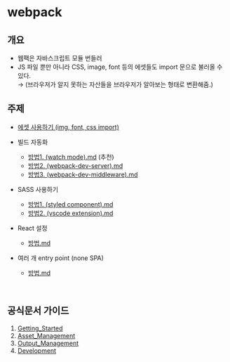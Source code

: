 # webpack

## 개요

- 웹팩은 자바스크립트 모듈 번들러
- JS 파일 뿐만 아니라 CSS, image, font 등의 에셋들도 import 문으로 불러올 수 있다.
  <br> → (브라우저가 알지 못하는 자산들을 브라우저가 알아보는 형태로 변환해줌.)

## 주제

- [에셋 사용하기 (img, font, css import)](https://github.com/momongss/webpack-/blob/main/%EA%B3%B5%EB%B6%80/Guides/2.Asset_Management/study.md)

- 빌드 자동화

  - [방법1. (watch mode).md](<https://github.com/momongss/webpack-/blob/main/%EA%B3%B5%EB%B6%80/%EC%A3%BC%EC%A0%9C/%EB%B9%8C%EB%93%9C%20%EC%9E%90%EB%8F%99%ED%99%94/%EB%B0%A9%EB%B2%951.%20(watch%20mode).md>) (추천)
  - [방법2. (webpack-dev-server).md](<https://github.com/momongss/webpack-/blob/main/%EA%B3%B5%EB%B6%80/%EC%A3%BC%EC%A0%9C/%EB%B9%8C%EB%93%9C%20%EC%9E%90%EB%8F%99%ED%99%94/%EB%B0%A9%EB%B2%952.%20(webpack-dev-server).md>)
  - [방법3. (webpack-dev-middleware).md](<https://github.com/momongss/webpack-/blob/main/%EA%B3%B5%EB%B6%80/%EC%A3%BC%EC%A0%9C/%EB%B9%8C%EB%93%9C%20%EC%9E%90%EB%8F%99%ED%99%94/%EB%B0%A9%EB%B2%953.%20(webpack-dev-middleware).md>)

- SASS 사용하기

  - [방법1. (styled component).md](<https://github.com/momongss/webpack-/blob/main/%EA%B3%B5%EB%B6%80/%EC%A3%BC%EC%A0%9C/Sass%20%EC%82%AC%EC%9A%A9%ED%95%98%EA%B8%B0/%EB%B0%A9%EB%B2%951.%20(styled%20component).md>)
  - [방법2. (vscode extension).md](<https://github.com/momongss/webpack-/blob/main/%EA%B3%B5%EB%B6%80/%EC%A3%BC%EC%A0%9C/Sass%20%EC%82%AC%EC%9A%A9%ED%95%98%EA%B8%B0/%EB%B0%A9%EB%B2%952.%20(vscode%20extension).md>)

- React 설정

  - [방법.md](https://github.com/momongss/webpack-/blob/main/%EA%B3%B5%EB%B6%80/%EC%A3%BC%EC%A0%9C/React%20%EC%84%A4%EC%A0%95/%EB%B0%A9%EB%B2%95.md)

- 여러 개 entry point (none SPA)
  - [방법.md](https://github.com/momongss/webpack-/blob/main/%EA%B3%B5%EB%B6%80/%EC%A3%BC%EC%A0%9C/%EC%97%AC%EB%9F%AC%EA%B0%9C%EC%9D%98%20entryPoint/%EB%B0%A9%EB%B2%95.md)

<br>

## 공식문서 가이드

1. [Getting_Started](https://github.com/momongss/webpack-/blob/main/%EA%B3%B5%EB%B6%80/Guides/1.Getting_Started/study.md)
2. [Asset_Management](https://github.com/momongss/webpack-/blob/main/%EA%B3%B5%EB%B6%80/Guides/2.Asset_Management/study.md)
3. [Output_Management](https://github.com/momongss/webpack-/blob/main/%EA%B3%B5%EB%B6%80/Guides/3.Output_Management/study.md)
4. [Development](https://github.com/momongss/webpack-/tree/main/%EA%B3%B5%EB%B6%80/Guides/4.Development)
